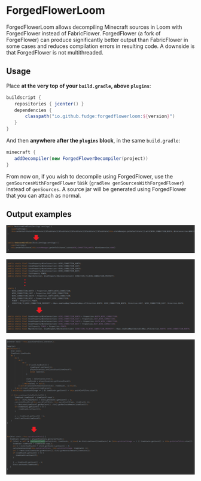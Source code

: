 # ForgedFlowerLoom

ForgedFlowerLoom allows decompiling Minecraft sources in Loom with ForgedFlower instead of FabricFlower.
ForgedFlower (a fork of ForgeFlower) can produce significantly better output than FabricFlower in some cases and reduces compilation errors in resulting code.
A downside is that ForgedFlower is not multithreaded.

## Usage

Place **at the very top of your `build.gradle`, above `plugins`**:

```groovy
buildscript {
   repositories { jcenter() }
   dependencies {
       classpath("io.github.fudge:forgedflowerloom:${version}")
   }
}
```

And then **anywhere after the `plugins` block**, in the same `build.gradle`:

```groovy
minecraft {
   addDecompiler(new ForgedFlowerDecompiler(project))
}
```

From now on, if you wish to decompile using ForgedFlower, use the `genSourcesWithForgedFlower` task (`gradlew genSourcesWithForgedFlower`) instead of `genSources`. A source jar will be generated using ForgedFlower that you can attach as normal.

## Output examples

![Casts](examples/cast.png)

 ![Static Init](examples/static_init.png)

![Baby Shark Do Do Do Do](examples/baby_shark.png)